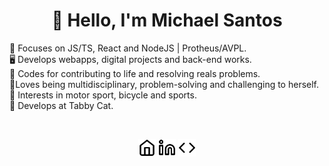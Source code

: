 <h1 align='center'>👋 Hello, I'm Michael Santos</h1> 
<p align='left'>
🧠 Focuses on JS/TS, React and NodeJS | Protheus/AVPL.<br>
🖥 Develops webapps, digital projects and back-end works.<br>
💪 Codes for contributing to life and resolving reals problems.<br>
💙Loves being multidisciplinary, problem-solving and challenging to herself.<br>
🧩 Interests in motor sport, bicycle and sports.<br>
📌 Develops at Tabby Cat.
</p><br>

<p align='center'>
<a href="https://github.com/michaelsantos87" target="_blank" title="Homepage"><img height="28" src="/home.svg"></a>
<a href="https://github.com/michaelsantos87" target="_blank" title="LinkedIn"><img height="28" src="/linkedin.svg"></a>
<a href="https://github.com/michaelsantos87" target="_blank" title="HackerRank"><img  height="28" src="/code.svg"></a>
</p>
